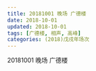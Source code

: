 ```yaml
---
title: 20181001 晚场 广德楼
date: 2018-10-01
updated: 2018-10-01
tags: [广德楼, 相声, 高峰]
categories: (2018)戊戌年场次 
---
```

20181001 晚场 广德楼
